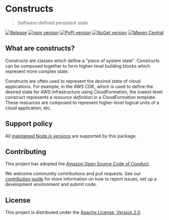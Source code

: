 # Constructs

> Software-defined persistent state

[![Release](https://github.com/aws/constructs/actions/workflows/release.yml/badge.svg)](https://github.com/aws/constructs/actions/workflows/release.yml)
[![npm version](https://badge.fury.io/js/constructs.svg)](https://badge.fury.io/js/constructs)
[![PyPI version](https://badge.fury.io/py/constructs.svg)](https://badge.fury.io/py/constructs)
[![NuGet version](https://badge.fury.io/nu/Constructs.svg)](https://badge.fury.io/nu/Constructs)
[![Maven Central](https://maven-badges.herokuapp.com/maven-central/software.constructs/constructs/badge.svg?style=plastic)](https://maven-badges.herokuapp.com/maven-central/software.constructs/constructs)

## What are constructs?

Constructs are classes which define a "piece of system state". Constructs can be composed together to form higher-level building blocks which represent more complex state.

Constructs are often used to represent the _desired state_ of cloud applications. For example, in the AWS CDK, which is used to define the desired state for AWS infrastructure using CloudFormation, the lowest-level construct represents a _resource definition_ in a CloudFormation template. These resources are composed to represent higher-level logical units of a cloud application, etc.

## Support policy

All [maintained Node.js versions](https://nodejs.org/en/about/previous-releases#release-schedule) are supported by this package.

## Contributing

This project has adopted the [Amazon Open Source Code of
Conduct](https://aws.github.io/code-of-conduct).

We welcome community contributions and pull requests. See our [contribution
guide](./CONTRIBUTING.md) for more information on how to report issues, set up a
development environment and submit code.

## License

This project is distributed under the [Apache License, Version 2.0](./LICENSE).
